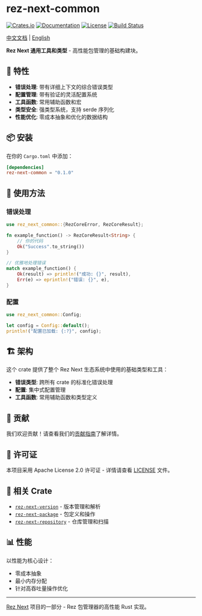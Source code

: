 # rez-next-common

[![Crates.io](https://img.shields.io/crates/v/rez-next-common.svg)](https://crates.io/crates/rez-next-common)
[![Documentation](https://docs.rs/rez-next-common/badge.svg)](https://docs.rs/rez-next-common)
[![License](https://img.shields.io/crates/l/rez-next-common.svg)](LICENSE)
[![Build Status](https://github.com/loonghao/rez-next/workflows/CI/badge.svg)](https://github.com/loonghao/rez-next/actions)

[中文文档](README_zh.md) | [English](README.md)

**Rez Next 通用工具和类型** - 高性能包管理的基础构建块。

## 🚀 特性

- **错误处理**: 带有详细上下文的综合错误类型
- **配置管理**: 带有验证的灵活配置系统
- **工具函数**: 常用辅助函数和宏
- **类型安全**: 强类型系统，支持 serde 序列化
- **性能优化**: 零成本抽象和优化的数据结构

## 📦 安装

在你的 `Cargo.toml` 中添加：

```toml
[dependencies]
rez-next-common = "0.1.0"
```

## 🔧 使用方法

### 错误处理

```rust
use rez_next_common::{RezCoreError, RezCoreResult};

fn example_function() -> RezCoreResult<String> {
    // 你的代码
    Ok("Success".to_string())
}

// 优雅地处理错误
match example_function() {
    Ok(result) => println!("成功: {}", result),
    Err(e) => eprintln!("错误: {}", e),
}
```

### 配置

```rust
use rez_next_common::Config;

let config = Config::default();
println!("配置已加载: {:?}", config);
```

## 🏗️ 架构

这个 crate 提供了整个 Rez Next 生态系统中使用的基础类型和工具：

- **错误类型**: 跨所有 crate 的标准化错误处理
- **配置**: 集中式配置管理
- **工具函数**: 常用辅助函数和类型定义

## 🤝 贡献

我们欢迎贡献！请查看我们的[贡献指南](../../CONTRIBUTING.md)了解详情。

## 📄 许可证

本项目采用 Apache License 2.0 许可证 - 详情请查看 [LICENSE](../../LICENSE) 文件。

## 🔗 相关 Crate

- [`rez-next-version`](../rez-next-version) - 版本管理和解析
- [`rez-next-package`](../rez-next-package) - 包定义和操作
- [`rez-next-repository`](../rez-next-repository) - 仓库管理和扫描

## 📊 性能

以性能为核心设计：
- 零成本抽象
- 最小内存分配
- 针对高吞吐量操作优化

---

[Rez Next](https://github.com/loonghao/rez-next) 项目的一部分 - Rez 包管理器的高性能 Rust 实现。
